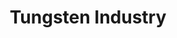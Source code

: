 ---
layout: child_layout/tungsten_industry
title: Tungsten Industry
permalink: /tungsten-industry/
---